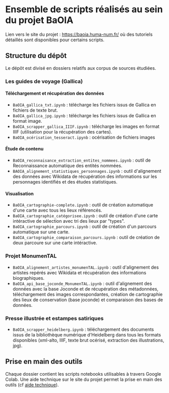 # Ensemble de scripts réalisés au sein du projet BaOIA

Lien vers le site du projet : https://baoia.huma-num.fr/ où des tutoriels détaillés sont disponibles pour certains scripts.

## Structure du dépôt

Le dépôt est divisé en dossiers relatifs aux corpus de sources étudiées.

### Les guides de voyage (Gallica)
#### Téléchargement et récupération des données
- ```BaOIA_gallica_txt.ipynb``` : télécharge les fichiers issus de Gallica en fichiers de texte brut.
- ```BaOIA_gallica_jpg.ipynb``` : télécharge les fichiers issus de Gallica en format image.
- ```BaOIA_scrapper_gallica_IIIF.ipynb``` : télécharge les images en format IIIF (utilisation pour la récupération des cartes).
- ```BaOIA_océrisation_tesseract.ipynb``` : océrisation de fichiers images

#### Étude de contenu
- ```BaOIA_reconnaisance_extraction_entites_nommees.ipynb``` : outil de Reconnaissance automatique des entités nommées. 
- ```BAOIA_alignement_statistiques_personnages.ipynb``` : outil d'alignement des données avec Wikidata de récupération des informations sur les personnages identifiés et des études statistiques.

#### Visualisation
- ```BaOIA_cartographie-complete.ipynb``` : outil de création automatique d'une carte avec tous les lieux référencés.
- ```BaOIA_cartographie_catégorisee.ipynb``` : outil de création d'une carte intéractive de sélection avec tri des lieux par "types".
- ```BaOIA_cartographie_parcours.ipynb``` : outil de création d'un parcours automatique sur une carte.
- ```BaOIA_cartographie_comparaison_parcours.ipynb``` : outil de création de deux parcoure sur une carte intéractive.

### Projet MonumenTAL
- ```BaOIA_alignement_artistes_monumenTAL.ipynb``` : outil d'alignement des artistes repérés avec Wikidata et récupération des informations biographiques.
- ```BaOIA_api_base_joconde_MonumenTAL.ipynb``` : outil d'alignement des données avec la base Joconde et de récupération des métadonnées, téléchargement des images correspondantes, création de cartographie des lieux de conservation (base joconde) et comparaison des bases de données.

### Presse illustrée et estampes satiriques
- ```BaOIA_scrapper_heidelberg.ipynb``` : téléchargement des documents issus de la bibliothèque numérique d'Heidelberg dans tous les formats disponibles (xml-alto, IIIF, texte brut océrisé, extraction des illustrations, jpg).

## Prise en main des outils 

Chaque dossier contient les scripts notebooks utilisables à travers Google Colab. Une aide technique sur le site du projet permet la prise en main des outils (cf [aide technique](https://baoia.huma-num.fr/aide-technique/)).
